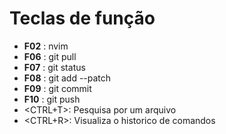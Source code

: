 # Teclas de função
-   **F02** : nvim
-   **F06** : git pull
-   **F07** : git status
-   **F08** : git add --patch
-   **F09** : git commit
-   **F10** : git push
-   <CTRL+T>: Pesquisa por um arquivo
-   <CTRL+R>: Visualiza o historico de comandos

